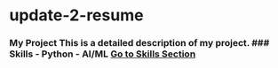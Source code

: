 # update-2-resume
### My Project This is a detailed description of my project.  ### Skills - Python - AI/ML  [Go to Skills Section](#skills)
